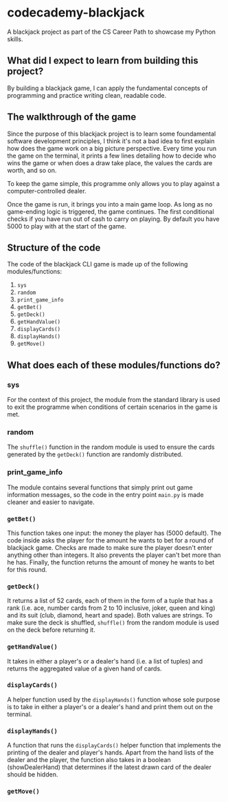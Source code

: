 # codecademy-blackjack
A blackjack project as part of the CS Career Path to showcase my Python skills.

## What did I expect to learn from building this project?
By building a blackjack game, I can apply the fundamental concepts of 
programming and practice writing clean, readable code.

## The walkthrough of the game
Since the purpose of this blackjack project is to learn some foundamental 
software development principles, I think it's not a bad idea to first explain 
how does the game work on a big picture perspective. Every time you run the game 
on the terminal, it prints a few lines detailing how to decide who wins the game 
or when does a draw take place, the values the cards are worth, and so on.

To keep the game simple, this programme only allows you to play against a computer-controlled dealer.

Once the game is run, it brings you into a main game loop. As long as no 
game-ending logic is triggered, the game continues. The first conditional checks 
if you have run out of cash to carry on playing. By default you have 5000 to 
play with at the start of the game. 

## Structure of the code
The code of the blackjack CLI game is made up of the following 
modules/functions:
1. `sys`
2. `random`
3. `print_game_info`
4. `getBet()`
5. `getDeck()`
6. `getHandValue()`
7. `displayCards()`
8. `displayHands()`
9. `getMove()`

## What does each of these modules/functions do?

### sys
For the context of this project, the module from the standard library is used to
exit the programme when conditions of certain scenarios in the game is met.

### random
The `shuffle()` function in the random module is used to ensure the cards
generated by the `getDeck()` function are randomly distributed.

### print_game_info
The module contains several functions that simply print out game information
messages, so the code in the entry point `main.py` is made cleaner and easier
to navigate.

### `getBet()`
This function takes one input: the money the player has (5000 default). The code
inside asks the player for the amount he wants to bet for a round of blackjack
game. Checks are made to make sure the player doesn't enter anything other than
integers. It also prevents the player can't bet more than he has. Finally, the
function returns the amount of money he wants to bet for this round.

### `getDeck()`
It returns a list of 52 cards, each of them in the form of a tuple that has a
rank (i.e. ace, number cards from 2 to 10 inclusive, joker, queen and king) 
and its suit (club, diamond, heart and spade). Both values are strings. To make 
sure the deck is shuffled, `shuffle()` from the random module is used on the 
deck before returning it.

### `getHandValue()`
It takes in either a player's or a dealer's hand (i.e. a list of tuples) and 
returns the aggregated value of a given hand of cards.

### `displayCards()`
A helper function used by the `displayHands()` function whose sole purpose is to
take in either a player's or a dealer's hand and print them out on the terminal.

### `displayHands()`
A function that runs the `displayCards()` helper function that implements the
printing of the dealer and player's hands. Apart from the hand lists of the
dealer and the player, the function also takes in a boolean (showDealerHand)
that determines if the latest drawn card of the dealer should be hidden.

### `getMove()`
